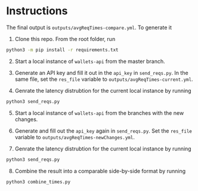 # Instructions

The final output is `outputs/avgReqTimes-compare.yml`. To generate it


1. Clone this repo. From the root folder, run 
```bash
python3 -m pip install -r requirements.txt
```

2. Start a local instance of `wallets-api` from the master branch. 

3. Generate an API key and fill it out in the `api_key` in  `send_reqs.py`. In the same file, set the `res_file` variable to `outputs/avgReqTimes-current.yml`.

4. Genrate the latency distrubtion for the current local instance by running
```bash
python3 send_reqs.py
```

5. Start a local instance of `wallets-api` from the branches with the new changes. 

6. Generate and fill out the `api_key` again in `send_reqs.py`. Set the `res_file` variable to `outputs/avgReqTimes-newChanges.yml`.

7. Genrate the latency distrubtion for the current local instance by running
```bash
python3 send_reqs.py
```

8. Combine the result into a comparable side-by-side format by running 
```bash
python3 combine_times.py
```